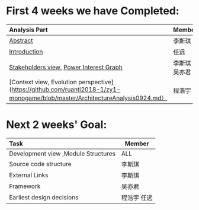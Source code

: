 # First 4 weeks we have Completed:
| Analysis Part | Member |
|:---|--------|
| [Abstract](https://github.com/ruanti2018-1/zy1-monogame/blob/master/Abstract0923.md) | 李斯琪 |
| [Introduction](https://github.com/ruanti2018-1/zy1-monogame/blob/master/Introduction0926.md) | 任远 |
| [Stakeholders view](https://github.com/ruanti2018-1/zy1-monogame/blob/master/Stakeholders0929.md),  [Power Interest Graph](https://github.com/ruanti2018-1/zy1-monogame/blob/master/stakeholder.png) | 李斯琪 吴亦君 |
| [Context view,  Evolution perspective](https://github.com/ruanti2018-1/zy1-monogame/blob/master/ArchitectureAnalysis0924.md）| 程浩宇 |

# Next 2 weeks' Goal:
| Task | Member |
|:---|--------|
| Development view ,Module Structures | ALL |
| Source code structure | 李斯琪 |
| External Links | 李斯琪 |
| Framework | 吴亦君 |
| Earliest design decisions |程浩宇 任远 |
